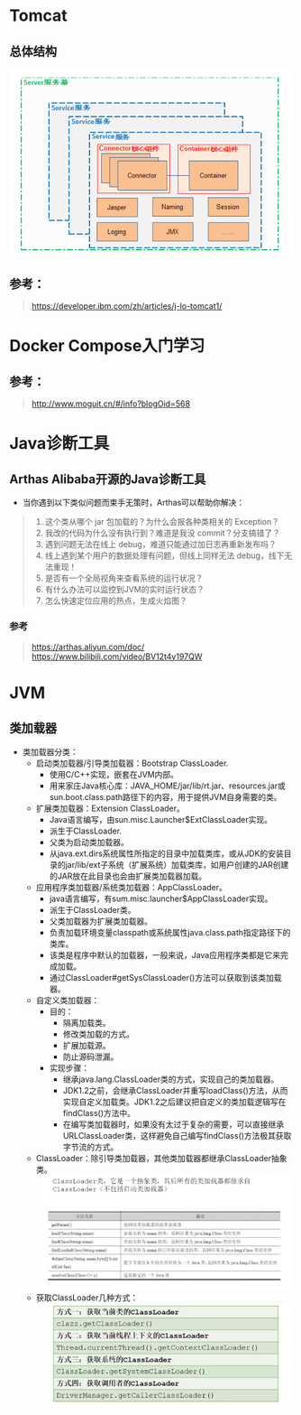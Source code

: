 # Tomcat 

## 总体结构
![img.png](img.png)


## 参考：
> https://developer.ibm.com/zh/articles/j-lo-tomcat1/



# Docker Compose入门学习

## 参考：
> http://www.moguit.cn/#/info?blogOid=568



# Java诊断工具

## Arthas Alibaba开源的Java诊断工具
* 当你遇到以下类似问题而束手无策时，Arthas可以帮助你解决：
> 1. 这个类从哪个 jar 包加载的？为什么会报各种类相关的 Exception？
> 2. 我改的代码为什么没有执行到？难道是我没 commit？分支搞错了？
> 3. 遇到问题无法在线上 debug，难道只能通过加日志再重新发布吗？
> 4. 线上遇到某个用户的数据处理有问题，但线上同样无法 debug，线下无法重现！
> 5. 是否有一个全局视角来查看系统的运行状况？
> 6. 有什么办法可以监控到JVM的实时运行状态？
> 7. 怎么快速定位应用的热点，生成火焰图？

### 参考 
> https://arthas.aliyun.com/doc/
> https://www.bilibili.com/video/BV12t4y197QW



# JVM

## 类加载器
* 类加载器分类：
    * 启动类加载器/引导类加载器：Bootstrap ClassLoader.
        * 使用C/C++实现，嵌套在JVM内部。
        * 用来家庄Java核心库：JAVA_HOME/jar/lib/rt.jar、resources.jar或sun.boot.class.path路径下的内容，用于提供JVM自身需要的类。
    * 扩展类加载器：Extension ClassLoader。
        * Java语言编写，由sun.misc.Launcher$ExtClassLoader实现。
        * 派生于ClassLoader.
        * 父类为启动类加载器。
        * 从java.ext.dirs系统属性所指定的目录中加载类库，或从JDK的安装目录的jar/lib/ext子系统（扩展系统）加载类库，如用户创建的JAR创建的JAR放在此目录也会由扩展类加载器加载。
    * 应用程序类加载器/系统类加载器：AppClassLoader。
        * java语言编写，有sum.misc.launcher$AppClassLoader实现。
        * 派生于ClassLoader类。
        * 父类加载器为扩展类加载器。
        * 负责加载环境变量classpath或系统属性java.class.path指定路径下的类库。
        * 该类是程序中默认的加载器，一般来说，Java应用程序类都是它来完成加载。
        * 通过ClassLoader#getSysClassLoader()方法可以获取到该类加载器。
    * 自定义类加载器：
        * 目的：
            * 隔离加载类。
            * 修改类加载的方式。
            * 扩展加载源。
            * 防止源码泄漏。
        * 实现步骤：
            * 继承java.lang.ClassLoader类的方式，实现自己的类加载器。
            * JDK1.2之前，会继承ClassLoader并重写loadClass()方法，从而实现自定义加载类。JDK1.2之后建议把自定义的类加载逻辑写在findClass()方法中。
            * 在编写类加载器时，如果没有太过于复杂的需要，可以直接继承URLClassLoader类，这样避免自己编写findClass()方法极其获取字节流的方式。
    * ClassLoader：除引导类加载器，其他类加载器都继承ClassLoader抽象类。![img_1.png](img_1.png)
    * 获取ClassLoader几种方式：![img_2.png](img_2.png)
























































